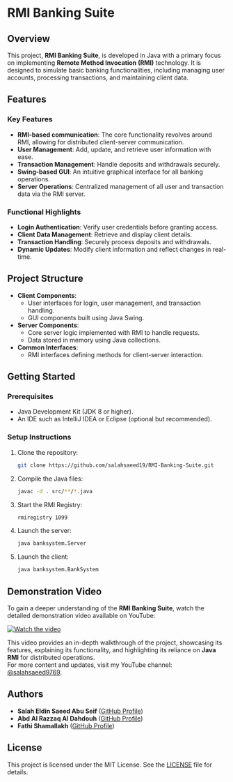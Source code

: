 # RMI Banking Suite

## Overview
This project, **RMI Banking Suite**, is developed in Java with a primary focus on implementing **Remote Method Invocation (RMI)** technology. It is designed to simulate basic banking functionalities, including managing user accounts, processing transactions, and maintaining client data.

## Features

### **Key Features**
- **RMI-based communication**: The core functionality revolves around RMI, allowing for distributed client-server communication.
- **User Management**: Add, update, and retrieve user information with ease.
- **Transaction Management**: Handle deposits and withdrawals securely.
- **Swing-based GUI**: An intuitive graphical interface for all banking operations.
- **Server Operations**: Centralized management of all user and transaction data via the RMI server.

### **Functional Highlights**
- **Login Authentication**: Verify user credentials before granting access.
- **Client Data Management**: Retrieve and display client details.
- **Transaction Handling**: Securely process deposits and withdrawals.
- **Dynamic Updates**: Modify client information and reflect changes in real-time.

## Project Structure
- **Client Components**:
  - User interfaces for login, user management, and transaction handling.
  - GUI components built using Java Swing.
- **Server Components**:
  - Core server logic implemented with RMI to handle requests.
  - Data stored in memory using Java collections.
- **Common Interfaces**:
  - RMI interfaces defining methods for client-server interaction.

## Getting Started

### **Prerequisites**
- Java Development Kit (JDK 8 or higher).
- An IDE such as IntelliJ IDEA or Eclipse (optional but recommended).

### **Setup Instructions**
1. Clone the repository:
   ```bash
   git clone https://github.com/salahsaeed19/RMI-Banking-Suite.git
   ```
2. Compile the Java files:
   ```bash
   javac -d . src/**/*.java
   ```
3. Start the RMI Registry:
   ```bash
   rmiregistry 1099
   ```
4. Launch the server:
   ```bash
   java banksystem.Server
   ```
5. Launch the client:
   ```bash
   java banksystem.BankSystem
   ```

## Demonstration Video

To gain a deeper understanding of the **RMI Banking Suite**, watch the detailed demonstration video available on YouTube:

[![Watch the video](https://img.youtube.com/vi/JRZuo6A6Q74/hqdefault.jpg)](https://www.youtube.com/watch?v=JRZuo6A6Q74)

This video provides an in-depth walkthrough of the project, showcasing its features, explaining its functionality, and highlighting its reliance on **Java RMI** for distributed operations.  
For more content and updates, visit my YouTube channel: [@salahsaeed9769](https://www.youtube.com/@salahsaeed9769).


## Authors
- **Salah Eldin Saeed Abu Seif** ([GitHub Profile](https://github.com/salahsaeed19))
- **Abd Al Razzaq Al Dahdouh** ([GitHub Profile](https://github.com/abood-2020))
- **Fathi Shamallakh** ([GitHub Profile](https://github.com/Fathi-Shamallakh))


## License
This project is licensed under the MIT License. See the [LICENSE](LICENSE) file for details.
